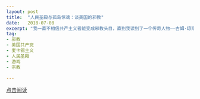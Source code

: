 ```yaml
---
layout: post
title:  "人民圣殿与孤岛惊魂：谈美国的邪教"
date:   2018-07-08
excerpt: "我一直不相信共产主义者能变成邪教头目，直到我读到了一个传奇人物——吉姆·琼斯。"
tag:
- 邪教
- 美国共产党
- 麦卡锡主义
- 人民圣殿
- 游戏
- 宗教

---
```


<a href="https://zhuanlan.zhihu.com/p/39318462" target="_blank">点击阅读</a>